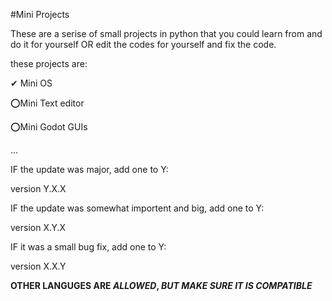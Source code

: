 #Mini Projects

These are a serise of small projects in python that you could learn from and do it for yourself OR edit the codes for yourself and fix the code.

these projects are:

✔ Mini OS

⭕Mini Text editor

⭕Mini Godot GUIs

...

IF the update was major, add one to Y:

version Y.X.X

IF the update was somewhat importent and big, add one to Y:

version X.Y.X

IF it was a small bug fix, add one to Y:

version X.X.Y

**OTHER LANGUGES ARE _ALLOWED_, _BUT MAKE SURE IT IS COMPATIBLE_**
